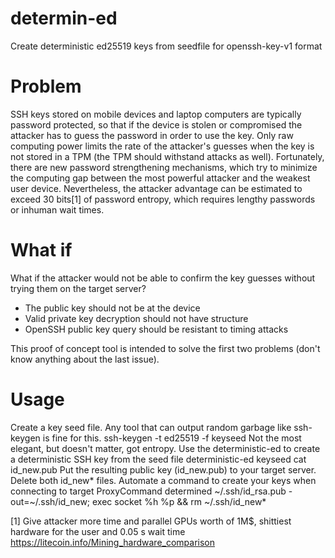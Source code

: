 # determin-ed
Create deterministic ed25519 keys from seedfile for openssh-key-v1 format

Problem
=======
SSH keys stored on mobile devices and laptop computers are typically password protected, so that if the device is stolen or compromised the attacker has to guess the password in order to use the key. Only raw computing power limits the rate of the attacker's guesses when the key is not stored in a TPM (the TPM should withstand attacks as well). Fortunately, there are new password strengthening mechanisms, which try to minimize the computing gap between the most powerful attacker and the weakest user device. Nevertheless, the attacker advantage can be estimated to exceed 30 bits[1] of password entropy, which requires lengthy passwords or inhuman wait times.

What if
=======
What if the attacker would not be able to confirm the key guesses without trying them on the target server?

 - The public key should not be at the device
 - Valid private key decryption should not have structure
 - OpenSSH public key query should be resistant to timing attacks

 This proof of concept tool is intended to solve the first two problems (don't know anything about the last issue).

 Usage
 =====
 Create a key seed file.
 Any tool that can output random garbage like ssh-keygen is fine for this.
ssh-keygen -t ed25519 -f keyseed
 Not the most elegant, but doesn't matter, got entropy.
 Use the deterministic-ed to create a deterministic SSH key from the seed file
deterministic-ed keyseed
cat id_new.pub
 Put the resulting public key (id_new.pub) to your target server. Delete both id_new* files.
 Automate a command to create your keys when connecting to target
 ProxyCommand determined ~/.ssh/id_rsa.pub -out=~/.ssh/id_new; exec socket %h %p && rm ~/.ssh/id_new*



[1] Give attacker more time and parallel GPUs worth of 1M$, shittiest hardware for the user and 0.05 s wait time  https://litecoin.info/Mining_hardware_comparison
